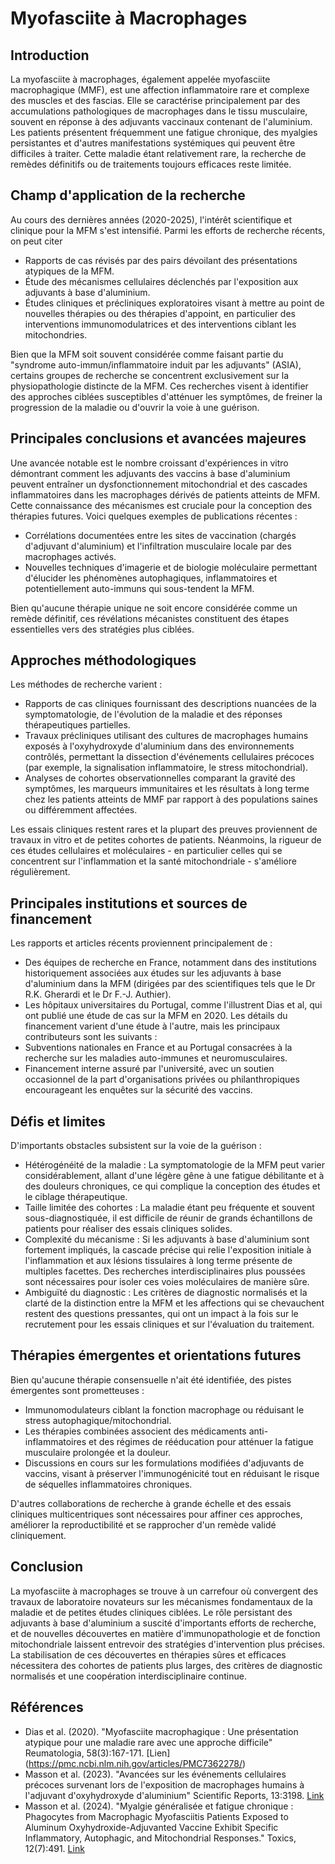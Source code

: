 
# Myofasciite à Macrophages

## Introduction
La myofasciite à macrophages, également appelée myofasciite macrophagique (MMF), est une affection inflammatoire rare et complexe des muscles et des fascias. Elle se caractérise principalement par des accumulations pathologiques de macrophages dans le tissu musculaire, souvent en réponse à des adjuvants vaccinaux contenant de l'aluminium. Les patients présentent fréquemment une fatigue chronique, des myalgies persistantes et d'autres manifestations systémiques qui peuvent être difficiles à traiter. Cette maladie étant relativement rare, la recherche de remèdes définitifs ou de traitements toujours efficaces reste limitée.

## Champ d'application de la recherche
Au cours des dernières années (2020-2025), l'intérêt scientifique et clinique pour la MFM s'est intensifié. Parmi les efforts de recherche récents, on peut citer
- Rapports de cas révisés par des pairs dévoilant des présentations atypiques de la MFM.
- Étude des mécanismes cellulaires déclenchés par l'exposition aux adjuvants à base d'aluminium.
- Études cliniques et précliniques exploratoires visant à mettre au point de nouvelles thérapies ou des thérapies d'appoint, en particulier des interventions immunomodulatrices et des interventions ciblant les mitochondries.

Bien que la MFM soit souvent considérée comme faisant partie du "syndrome auto-immun/inflammatoire induit par les adjuvants" (ASIA), certains groupes de recherche se concentrent exclusivement sur la physiopathologie distincte de la MFM. Ces recherches visent à identifier des approches ciblées susceptibles d'atténuer les symptômes, de freiner la progression de la maladie ou d'ouvrir la voie à une guérison.

## Principales conclusions et avancées majeures
Une avancée notable est le nombre croissant d'expériences in vitro démontrant comment les adjuvants des vaccins à base d'aluminium peuvent entraîner un dysfonctionnement mitochondrial et des cascades inflammatoires dans les macrophages dérivés de patients atteints de MFM. Cette connaissance des mécanismes est cruciale pour la conception des thérapies futures. Voici quelques exemples de publications récentes :
- Corrélations documentées entre les sites de vaccination (chargés d'adjuvant d'aluminium) et l'infiltration musculaire locale par des macrophages activés.
- Nouvelles techniques d'imagerie et de biologie moléculaire permettant d'élucider les phénomènes autophagiques, inflammatoires et potentiellement auto-immuns qui sous-tendent la MFM.

Bien qu'aucune thérapie unique ne soit encore considérée comme un remède définitif, ces révélations mécanistes constituent des étapes essentielles vers des stratégies plus ciblées.

## Approches méthodologiques
Les méthodes de recherche varient :
- Rapports de cas cliniques fournissant des descriptions nuancées de la symptomatologie, de l'évolution de la maladie et des réponses thérapeutiques partielles.
- Travaux précliniques utilisant des cultures de macrophages humains exposés à l'oxyhydroxyde d'aluminium dans des environnements contrôlés, permettant la dissection d'événements cellulaires précoces (par exemple, la signalisation inflammatoire, le stress mitochondrial).
- Analyses de cohortes observationnelles comparant la gravité des symptômes, les marqueurs immunitaires et les résultats à long terme chez les patients atteints de MMF par rapport à des populations saines ou différemment affectées.

Les essais cliniques restent rares et la plupart des preuves proviennent de travaux in vitro et de petites cohortes de patients. Néanmoins, la rigueur de ces études cellulaires et moléculaires - en particulier celles qui se concentrent sur l'inflammation et la santé mitochondriale - s'améliore régulièrement.

## Principales institutions et sources de financement
Les rapports et articles récents proviennent principalement de :
- Des équipes de recherche en France, notamment dans des institutions historiquement associées aux études sur les adjuvants à base d'aluminium dans la MFM (dirigées par des scientifiques tels que le Dr R.K. Gherardi et le Dr F.-J. Authier). 
- Les hôpitaux universitaires du Portugal, comme l'illustrent Dias et al, qui ont publié une étude de cas sur la MFM en 2020.
Les détails du financement varient d'une étude à l'autre, mais les principaux contributeurs sont les suivants :
- Subventions nationales en France et au Portugal consacrées à la recherche sur les maladies auto-immunes et neuromusculaires.
- Financement interne assuré par l'université, avec un soutien occasionnel de la part d'organisations privées ou philanthropiques encourageant les enquêtes sur la sécurité des vaccins.

## Défis et limites
D'importants obstacles subsistent sur la voie de la guérison :
- Hétérogénéité de la maladie : La symptomatologie de la MFM peut varier considérablement, allant d'une légère gêne à une fatigue débilitante et à des douleurs chroniques, ce qui complique la conception des études et le ciblage thérapeutique.
- Taille limitée des cohortes : La maladie étant peu fréquente et souvent sous-diagnostiquée, il est difficile de réunir de grands échantillons de patients pour réaliser des essais cliniques solides.
- Complexité du mécanisme : Si les adjuvants à base d'aluminium sont fortement impliqués, la cascade précise qui relie l'exposition initiale à l'inflammation et aux lésions tissulaires à long terme présente de multiples facettes. Des recherches interdisciplinaires plus poussées sont nécessaires pour isoler ces voies moléculaires de manière sûre.
- Ambiguïté du diagnostic : Les critères de diagnostic normalisés et la clarté de la distinction entre la MFM et les affections qui se chevauchent restent des questions pressantes, qui ont un impact à la fois sur le recrutement pour les essais cliniques et sur l'évaluation du traitement.

## Thérapies émergentes et orientations futures
Bien qu'aucune thérapie consensuelle n'ait été identifiée, des pistes émergentes sont prometteuses :
- Immunomodulateurs ciblant la fonction macrophage ou réduisant le stress autophagique/mitochondrial. 
- Les thérapies combinées associent des médicaments anti-inflammatoires et des régimes de rééducation pour atténuer la fatigue musculaire prolongée et la douleur.
- Discussions en cours sur les formulations modifiées d'adjuvants de vaccins, visant à préserver l'immunogénicité tout en réduisant le risque de séquelles inflammatoires chroniques.

D'autres collaborations de recherche à grande échelle et des essais cliniques multicentriques sont nécessaires pour affiner ces approches, améliorer la reproductibilité et se rapprocher d'un remède validé cliniquement.

## Conclusion
La myofasciite à macrophages se trouve à un carrefour où convergent des travaux de laboratoire novateurs sur les mécanismes fondamentaux de la maladie et de petites études cliniques ciblées. Le rôle persistant des adjuvants à base d'aluminium a suscité d'importants efforts de recherche, et de nouvelles découvertes en matière d'immunopathologie et de fonction mitochondriale laissent entrevoir des stratégies d'intervention plus précises. La stabilisation de ces découvertes en thérapies sûres et efficaces nécessitera des cohortes de patients plus larges, des critères de diagnostic normalisés et une coopération interdisciplinaire continue.

## Références
- Dias et al. (2020). "Myofasciite macrophagique : Une présentation atypique pour une maladie rare avec une approche difficile" Reumatologia, 58(3):167-171. [Lien] (https://pmc.ncbi.nlm.nih.gov/articles/PMC7362278/)  
- Masson et al. (2023). "Avancées sur les événements cellulaires précoces survenant lors de l'exposition de macrophages humains à l'adjuvant d'oxyhydroxyde d'aluminium" Scientific Reports, 13:3198. [Link](https://doi.org/10.1038/s41598-023-30336-1)  
- Masson et al. (2024). "Myalgie généralisée et fatigue chronique : Phagocytes from Macrophagic Myofasciitis Patients Exposed to Aluminum Oxyhydroxide-Adjuvanted Vaccine Exhibit Specific Inflammatory, Autophagic, and Mitochondrial Responses." Toxics, 12(7):491. [Link](https://doi.org/10.3390/toxics12070491)
